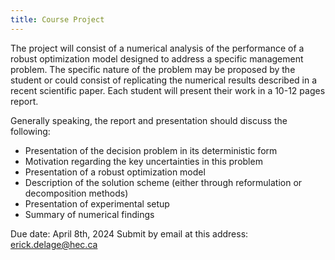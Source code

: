 ```yaml
---
title: Course Project
---
```


The project will consist of a numerical analysis of the performance of a robust optimization model designed to address a specific management problem. 
The specific nature of the problem may be proposed by the student or could consist of replicating the numerical results described in a recent scientific paper. 
Each student will present their work in a 10-12 pages report.

Generally speaking, the report and presentation should discuss the following:
- Presentation of the decision problem in its deterministic form
- Motivation regarding the key uncertainties in this problem
- Presentation of a robust optimization model
- Description of the solution scheme (either through reformulation or decomposition methods)
- Presentation of experimental setup
- Summary of numerical findings

Due date: April 8th, 2024
Submit by email at this address: [erick.delage@hec.ca](mailto:erick.delage@hec.ca?subject=061652_Project_report)

